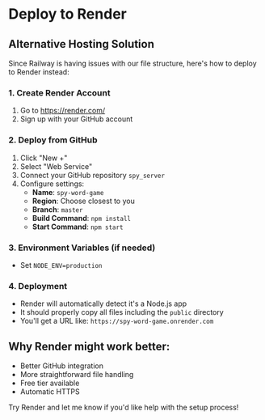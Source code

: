 # Deploy to Render

## Alternative Hosting Solution

Since Railway is having issues with our file structure, here's how to deploy to Render instead:

### 1. Create Render Account
1. Go to https://render.com/
2. Sign up with your GitHub account

### 2. Deploy from GitHub
1. Click "New +"
2. Select "Web Service"
3. Connect your GitHub repository `spy_server`
4. Configure settings:
   - **Name**: `spy-word-game`
   - **Region**: Choose closest to you
   - **Branch**: `master`
   - **Build Command**: `npm install`
   - **Start Command**: `npm start`

### 3. Environment Variables (if needed)
- Set `NODE_ENV=production`

### 4. Deployment
- Render will automatically detect it's a Node.js app
- It should properly copy all files including the `public` directory
- You'll get a URL like: `https://spy-word-game.onrender.com`

## Why Render might work better:
- Better GitHub integration
- More straightforward file handling
- Free tier available
- Automatic HTTPS

Try Render and let me know if you'd like help with the setup process!